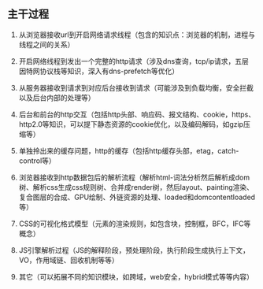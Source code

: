 ## 主干过程

1. 从浏览器接收url到开启网络请求线程（包含的知识点：浏览器的机制，进程与线程之间的关系）

2. 开启网络线程到发出一个完整的http请求（涉及dns查询，tcp/ip请求，五层因特网协议栈等知识，深入有dns-prefetch等优化）

3. 从服务器接收到请求到对应后台接收到请求（可能涉及到负载均衡，安全拦截以及后台内部的处理等）

4. 后台和前台的http交互（包括http头部、响应码、报文结构、cookie，https、http2.0等知识，可以提下静态资源的cookie优化，以及编码解码，如gzip压缩等）

5. 单独拎出来的缓存问题，http的缓存（包括http缓存头部，etag，catch-control等）

6. 浏览器接收到http数据包后的解析流程（解析html-词法分析然后解析成dom树、解析css生成css规则树、合并成render树，然后layout、painting渲染、复合图层的合成、GPU绘制、外链资源的处理、loaded和domcontentloaded等）

7. CSS的可视化格式模型（元素的渲染规则，如包含块，控制框，BFC，IFC等概念）

8. JS引擎解析过程（JS的解释阶段，预处理阶段，执行阶段生成执行上下文，VO，作用域链、回收机制等等）

9. 其它（可以拓展不同的知识模块，如跨域，web安全，hybrid模式等等内容）
